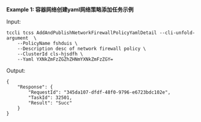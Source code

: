 **Example 1: 容器网络创建yaml网络策略添加任务示例**



Input: 

```
tccli tcss AddAndPublishNetworkFirewallPolicyYamlDetail --cli-unfold-argument  \
    --PolicyName fshduis \
    --Description desc of network firewall policy \
    --ClusterId cls-hjsdfh \
    --Yaml YXNkZmFzZGZhZHNmYXNkZmFzZGY=
```

Output: 
```
{
    "Response": {
        "RequestId": "345da107-dfdf-48f0-9796-e6723bdc102e",
        "TaskId": 32501,
        "Result": "Succ"
    }
}
```

